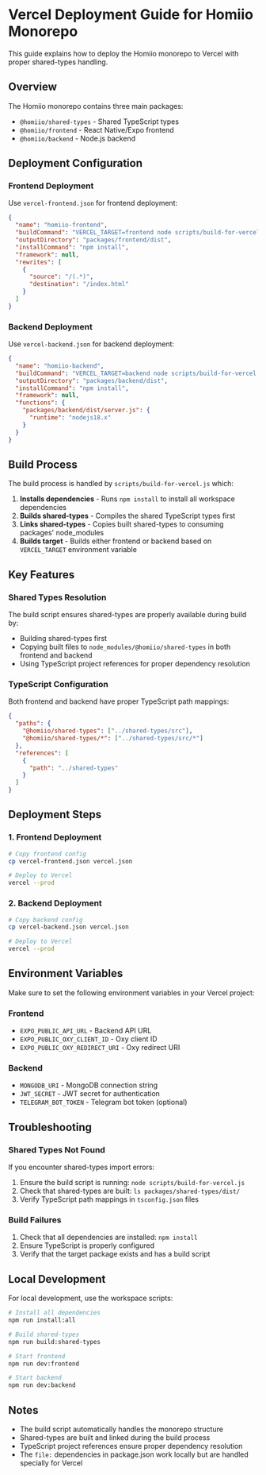 # Vercel Deployment Guide for Homiio Monorepo

This guide explains how to deploy the Homiio monorepo to Vercel with proper shared-types handling.

## Overview

The Homiio monorepo contains three main packages:
- `@homiio/shared-types` - Shared TypeScript types
- `@homiio/frontend` - React Native/Expo frontend
- `@homiio/backend` - Node.js backend

## Deployment Configuration

### Frontend Deployment

Use `vercel-frontend.json` for frontend deployment:

```json
{
  "name": "homiio-frontend",
  "buildCommand": "VERCEL_TARGET=frontend node scripts/build-for-vercel.js",
  "outputDirectory": "packages/frontend/dist",
  "installCommand": "npm install",
  "framework": null,
  "rewrites": [
    {
      "source": "/(.*)",
      "destination": "/index.html"
    }
  ]
}
```

### Backend Deployment

Use `vercel-backend.json` for backend deployment:

```json
{
  "name": "homiio-backend",
  "buildCommand": "VERCEL_TARGET=backend node scripts/build-for-vercel.js",
  "outputDirectory": "packages/backend/dist",
  "installCommand": "npm install",
  "framework": null,
  "functions": {
    "packages/backend/dist/server.js": {
      "runtime": "nodejs18.x"
    }
  }
}
```

## Build Process

The build process is handled by `scripts/build-for-vercel.js` which:

1. **Installs dependencies** - Runs `npm install` to install all workspace dependencies
2. **Builds shared-types** - Compiles the shared TypeScript types first
3. **Links shared-types** - Copies built shared-types to consuming packages' node_modules
4. **Builds target** - Builds either frontend or backend based on `VERCEL_TARGET` environment variable

## Key Features

### Shared Types Resolution

The build script ensures shared-types are properly available during build by:
- Building shared-types first
- Copying built files to `node_modules/@homiio/shared-types` in both frontend and backend
- Using TypeScript project references for proper dependency resolution

### TypeScript Configuration

Both frontend and backend have proper TypeScript path mappings:

```json
{
  "paths": {
    "@homiio/shared-types": ["../shared-types/src"],
    "@homiio/shared-types/*": ["../shared-types/src/*"]
  },
  "references": [
    {
      "path": "../shared-types"
    }
  ]
}
```

## Deployment Steps

### 1. Frontend Deployment

```bash
# Copy frontend config
cp vercel-frontend.json vercel.json

# Deploy to Vercel
vercel --prod
```

### 2. Backend Deployment

```bash
# Copy backend config
cp vercel-backend.json vercel.json

# Deploy to Vercel
vercel --prod
```

## Environment Variables

Make sure to set the following environment variables in your Vercel project:

### Frontend
- `EXPO_PUBLIC_API_URL` - Backend API URL
- `EXPO_PUBLIC_OXY_CLIENT_ID` - Oxy client ID
- `EXPO_PUBLIC_OXY_REDIRECT_URI` - Oxy redirect URI

### Backend
- `MONGODB_URI` - MongoDB connection string
- `JWT_SECRET` - JWT secret for authentication
- `TELEGRAM_BOT_TOKEN` - Telegram bot token (optional)

## Troubleshooting

### Shared Types Not Found

If you encounter shared-types import errors:

1. Ensure the build script is running: `node scripts/build-for-vercel.js`
2. Check that shared-types are built: `ls packages/shared-types/dist/`
3. Verify TypeScript path mappings in `tsconfig.json` files

### Build Failures

1. Check that all dependencies are installed: `npm install`
2. Ensure TypeScript is properly configured
3. Verify that the target package exists and has a build script

## Local Development

For local development, use the workspace scripts:

```bash
# Install all dependencies
npm run install:all

# Build shared-types
npm run build:shared-types

# Start frontend
npm run dev:frontend

# Start backend
npm run dev:backend
```

## Notes

- The build script automatically handles the monorepo structure
- Shared-types are built and linked during the build process
- TypeScript project references ensure proper dependency resolution
- The `file:` dependencies in package.json work locally but are handled specially for Vercel 